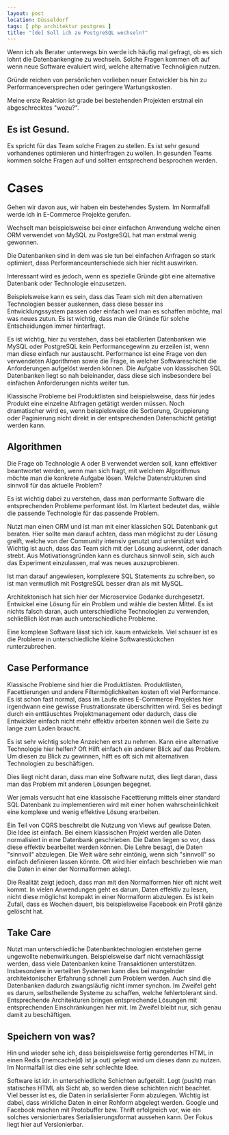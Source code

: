 ```yaml
---
layout: post
location: Düsseldorf
tags: [ php architektur postgres ]
title: "[de] Soll ich zu PostgreSQL wechseln?"
---
```


Wenn ich als Berater unterwegs bin werde ich häufig mal gefragt, ob es sich lohnt die Datenbankengine zu wechseln.
Solche Fragen kommen oft auf wenn neue Software evaluiert wird, welche alternative Technoligien nutzen.

Gründe reichen von persönlichen vorlieben neuer Entwickler bis hin zu Performanceversprechen oder
geringere Wartungskosten.

Meine erste Reaktion ist grade bei bestehenden Projekten erstmal ein abgeschrecktes "wozu?".

## Es ist Gesund.
Es spricht für das Team solche Fragen zu stellen. Es ist sehr gesund vorhandenes
optimieren und hinterfragen zu wollen. In gesunden Teams kommen solche Fragen auf und sollten entsprechend besprochen werden.

# Cases
Gehen wir davon aus, wir haben ein bestehendes System.
Im Normalfall werde ich in E-Commerce Projekte gerufen.

Wechselt man beispielsweise bei einer einfachen Anwendung welche einen ORM verwendet von MySQL
zu PostgreSQL hat man erstmal wenig gewonnen.

Die Datenbanken sind in dem was sie tun bei einfachen Anfragen so stark optimiert,
dass Performanceunterschiede sich hier nicht auswirken.

Interessant wird es jedoch, wenn es spezielle Gründe gibt eine alternative Datenbank oder
Technologie einzusetzen.

Beispielsweise kann es sein, dass das Team sich mit den alternativen Technologien besser auskennen,
dass diese besser ins Entwicklungssystem passen oder einfach weil man es schaffen möchte,
mal was neues zutun. Es ist wichtig, dass man die Gründe für solche Entscheidungen immer hinterfragt.

Es ist wichtig, hier zu verstehen, dass bei etablierten Datenbanken wie MySQL oder PostgreSQL
kein Performancegewinn zu erzeilen ist, wenn man diese einfach nur austauscht.
Performance ist eine Frage von den verwendeten Algorithmen sowie die Frage, in welcher Softwareschicht
die Anforderungen aufgelöst werden können. Die Aufgabe von klassischen SQL Datenbanken liegt so nah
beieinander, dass diese sich insbesondere bei einfachen Anforderungen nichts weiter tun.

Klassische Probleme bei Produktlisten sind beispielsweise, dass für jedes Produkt eine einzelne Abfragen
getätigt werden müssen. Noch dramatischer wird es, wenn beispielsweise die Sortierung, Gruppierung oder Paginierung
nicht direkt in der entsprechenden Datenschicht getätigt werden kann.


## Algorithmen
Die Frage ob Technologie A oder B verwendet werden soll, kann effektiver beantwortet werden, wenn man sich fragt,
mit welchem Algorithmus möchte man die konkrete Aufgabe lösen. Welche Datenstrukturen sind sinnvoll für das aktuelle Problem?

Es ist wichtig dabei zu verstehen, dass man performante Software die entsprechenden Probleme performant löst.
Im Klartext bedeutet das, wähle die passende Technologie für das passende Problem.

Nutzt man einen ORM und ist man mit einer klassichen SQL Datenbank gut beraten.
Hier sollte man darauf achten, dass man möglichst zu der Lösung greift, welche von der Community intensiv genutzt und unterstützt wird.
Wichtig ist auch, dass das Team sich mit der Lösung auskennt, oder danach strebt. Aus Motivationsgründen kann es durchaus
sinnvoll sein, sich auch das Experiment einzulassen, mal was neues auszuprobieren.

Ist man darauf angewiesen, komplexere SQL Statements zu schreiben, so ist man vermutlich mit PostgreSQL besser dran als mit MySQL.

Architektonisch hat sich hier der Microservice Gedanke durchgesetzt. Entwickel eine Lösung für ein Problem und wähle die besten Mittel.
Es ist nichts falsch daran, auch unterschiedliche Technologien zu verwenden, schließlich löst man auch unterschiedliche Probleme.

Eine komplexe Software lässt sich idr. kaum entwickeln. Viel schauer ist es die Probleme in unterschiedliche kleine Softwarestückchen runterzubrechen.


## Case Performance
Klassische Probleme sind hier die Produktlisten.
Produktlisten, Facettierungen und andere Filtermöglichkeiten kosten oft viel Performance.
Es ist schon fast normal, dass im Laufe eines E-Commerce Projektes hier irgendwann eine
gewisse Frustrationsrate überschritten wird. Sei es bedingt durch ein enttäuschtes Projektmanagement
oder dadurch, dass die Entwickler einfach nicht mehr effektiv arbeiten können weil die Seite zu lange zum Laden braucht.

Es ist sehr wichtig solche Anzeichen erst zu nehmen.
Kann eine alternative Technologie hier helfen? Oft Hilft einfach ein anderer Blick auf das Problem.
Um diesen zu Blick zu gewinnen, hilft es oft sich mit alternativen Technologien zu beschäftigen.

Dies liegt nicht daran, dass man eine Software nutzt, dies liegt daran, dass man das Problem mit anderen Lösungen begegnet.

Wer jemals versucht hat eine klassische Facettierung mittels einer standard SQL Datenbank zu implementieren wird
mit einer hohen wahrscheinlichkeit eine komplexe und wenig effektive Lösung erarbeiten.

Ein Teil von CQRS beschreibt die Nutzung von Views auf gewisse Daten. Die Idee ist einfach.
Bei einem klassischen Projekt werden alle Daten normalisiert in eine Datenbank geschrieben.
Die Daten liegen so vor, dass diese effektiv bearbeitet werden können. Die Lehre besagt, die Daten "sinnvoll" abzulegen.
Die Welt wäre sehr eintönig, wenn sich "sinnvoll" so einfach definieren lassen könnte. Oft wird hier einfach beschrieben wie man die Daten
in einer der Normalformen ablegt.

Die Realität zeigt jedoch, dass man mit den Normalformen hier oft nicht weit kommt. In vielen Anwendungen geht es darum, Daten effektiv zu lesen,
nicht diese möglichst kompakt in einer Normalform abzulegen.
Es ist kein Zufall, dass es Wochen dauert, bis beispielsweise Facebook ein Profil gänze gelöscht hat.


## Take Care
Nutzt man unterschiedliche Datenbanktechnologien entstehen gerne ungewollte nebenwirkungen.
Beispielsweise darf nicht vernachlässigt werden, dass viele Datenbanken keine Transaktionen unterstützen. Insbesondere in verteilten
Systemen kann dies bei mangelnder architektonischer Erfahrung schnell zum Problem werden.
Auch sind die Datenbanken dadurch zwangsläufig nicht immer synchon.
Im Zweifel geht es darum, selbstheilende Systeme zu schaffen, welche fehlertolerant sind.
Entsprechende Architekturen bringen entsprechende Lösungen mit entsprechenden Einschränkungen hier mit.
Im Zweifel bleibt nur, sich genau damit zu beschäftigen.

## Speichern von was?
Hin und wieder sehe ich, dass beispielsweise fertig gerendertes HTML in einen Redis (memcache(d) ist ja out) gelegt wird um dieses dann zu nutzen.
Im Normalfall ist dies eine sehr schlechte Idee.

Software ist idr. in unterschiedliche Schichten aufgeteilt. Legt (pusht) man statisches HTML als Sicht ab, so werden diese schichten nicht beachtet.
Viel besser ist es, die Daten in serialisierter Form abzulegen. Wichtig ist dabei, dass wirkliche Daten in einer Rohform abgelegt werden.
Google und Facebook machen mit Protobuffer bzw. Thrift erfolgreich vor, wie ein solches versionierbares Serialisierungsformat aussehen kann.
Der Fokus liegt hier auf Versionierbar.


